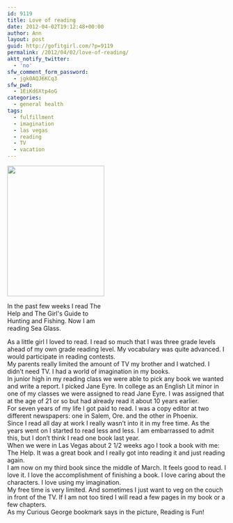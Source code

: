 ```yaml
---
id: 9119
title: Love of reading
date: 2012-04-02T19:12:48+00:00
author: Ann
layout: post
guid: http://gofitgirl.com/?p=9119
permalink: /2012/04/02/love-of-reading/
aktt_notify_twitter:
  - 'no'
sfw_comment_form_password:
  - jgk0AQJ6KCq3
sfw_pwd:
  - 1EiKd6Xtp4oG
categories:
  - general health
tags:
  - fulfillment
  - imagination
  - las vegas
  - reading
  - TV
  - vacation
---
```

<div id="attachment_9130" style="width: 233px" class="wp-caption alignleft">
  <a href="http://gofitgirl.com/blog/wp-content/uploads/2012/04/reading1.jpg"><img class="size-medium wp-image-9130" title="reading" src="http://gofitgirl.com/blog/wp-content/uploads/2012/04/reading1-223x300.jpg" alt="" width="223" height="300" /></a>
  
  <p class="wp-caption-text">
    In the past few weeks I read The Help and The Girl's Guide to Hunting and Fishing. Now I am reading Sea Glass.
  </p>
</div>

  
As a little girl I loved to read. I read so much that I was three grade levels ahead of my own grade reading level. My vocabulary was quite advanced. I would participate in reading contests.  
My parents really limited the amount of TV my brother and I watched. I didn&#8217;t need TV. I had a world of imagination in my books.  
In junior high in my reading class we were able to pick any book we wanted and write a report. I picked Jane Eyre. In college as an English Lit minor in one of my classes we were assigned to read Jane Eyre. I was assigned that at the age of 21 or so but had already read it about 10 years earlier.  
For seven years of my life I got paid to read. I was a copy editor at two different newspapers: one in Salem, Ore. and the other in Phoenix.  
Since I read all day at work I really wasn&#8217;t into it in my free time. As the years went on I started to read less and less. I am embarrassed to admit this, but I don&#8217;t think I read one book last year.  
When we were in Las Vegas about 2 1/2 weeks ago I took a book with me: The Help. It was a great book and I really got into reading it and just reading again.  
I am now on my third book since the middle of March. It feels good to read. I love it. I love the accomplishment of finishing a book. I love caring about the characters. I love using my imagination.  
My free time is very limited. And sometimes I just want to veg on the couch in front of the TV. If I am not too tired I will read a few pages in my book or a few chapters.  
As my Curious George bookmark says in the picture, Reading is Fun!
